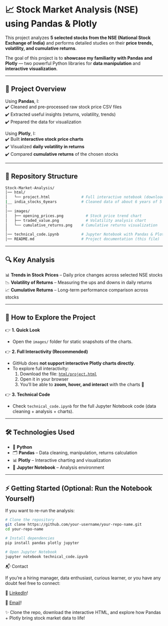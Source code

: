 # 📈 Stock Market Analysis (NSE) using Pandas & Plotly

This project analyzes **5 selected stocks from the NSE (National Stock Exchange of India)** and performs detailed studies on their **price trends, volatility, and cumulative returns**.  

The goal of this project is to **showcase my familiarity with Pandas and Plotly** — two powerful Python libraries for **data manipulation** and **interactive visualization**.  

---

## 🚀 Project Overview  

Using **Pandas**, I:  
✔️ Cleaned and pre-processed raw stock price CSV files  
✔️ Extracted useful insights (returns, volatility, trends)  
✔️ Prepared the data for visualization  

Using **Plotly**, I:  
✔️ Built **interactive stock price charts**  
✔️ Visualized **daily volatility in returns**  
✔️ Compared **cumulative returns** of the chosen stocks  

---

## 📂 Repository Structure  

```bash
Stock-Market-Analysis/  
│── html/  
│   └── project.html              # Full interactive notebook (download & open in browser)
|__ india_stocks_6years           # Cleaned data of about 6 years of 5 stocks(2019-2025)
│  
│── images/  
│   ├── opening_prices.png          # Stock price trend chart  
│   ├── traded_value.png            # Volatility analysis chart  
│   └── cumulative_returns.png    # Cumulative returns visualization  
│  
│── technical_code.ipynb          # Jupyter Notebook with Pandas & Plotly code  
│── README.md                     # Project documentation (this file)  

```

---

## 🔍 Key Analysis  

📊 **Trends in Stock Prices** – Daily price changes across selected NSE stocks  
📉 **Volatility of Returns** – Measuring the ups and downs in daily returns  
📈 **Cumulative Returns** – Long-term performance comparison across stocks  

---

## 📌 How to Explore the Project  

👉 **1. Quick Look**  
- Open the `images/` folder for static snapshots of the charts.  

👉 **2. Full Interactivity (Recommended)**  
- GitHub does **not support interactive Plotly charts directly**.  
- To explore full interactivity:  
  1. Download the file: [`html/project.html`](./html/project.html)  
  2. Open it in your browser  
  3. You’ll be able to **zoom, hover, and interact** with the charts 🎉  

👉 **3. Technical Code**  
- Check `technical_code.ipynb` for the full Jupyter Notebook code (data cleaning + analysis + charts).  

---

## 🛠️ Technologies Used  

- 🐍 **Python**  
- 🗂️ **Pandas** – Data cleaning, manipulation, returns calculation  
- 📊 **Plotly** – Interactive charting and visualization  
- 📓 **Jupyter Notebook** – Analysis environment  


---

## ⚡ Getting Started (Optional: Run the Notebook Yourself)  

If you want to re-run the analysis:  

```bash
# Clone the repository
git clone https://github.com/your-username/your-repo-name.git
cd your-repo-name

# Install dependencies
pip install pandas plotly jupyter

# Open Jupyter Notebook
jupyter notebook technical_code.ipynb
```
📬 Contact

If you’re a hiring manager, data enthusiast, curious learner, or you have any doubt feel free to connect:

💼 [LinkedIn](https://www.linkedin.com/in/pradumnchauhan)!

📧 [Email](pradumnchauhan2812@gmail.com)!


✨ Clone the repo, download the interactive HTML, and explore how Pandas + Plotly bring stock market data to life!


